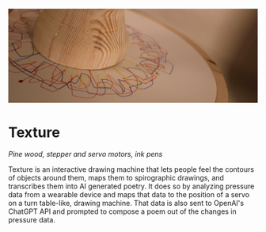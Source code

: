 ![Close-up of a wooden cylindrical object placed on paper with colorful abstract line patterns in red, blue, and yellow surrounding its base.](https://github.com/thomknoe/texture.js/blob/main/github-cover.png)

# Texture

_Pine wood, stepper and servo motors, ink pens_

Texture is an interactive drawing machine that lets people feel the contours of objects around them, maps them to spirographic drawings, and transcribes them into AI generated poetry. It does so by analyzing pressure data from a wearable device and maps that data to the position of a servo on a turn table-like, drawing machine. That data is also sent to OpenAI's ChatGPT API and prompted to compose a poem out of the changes in pressure data.
